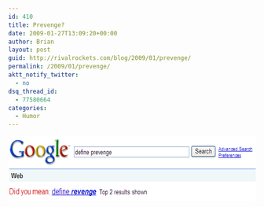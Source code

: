 ```yaml
---
id: 410
title: Prevenge?
date: 2009-01-27T13:09:20+00:00
author: Brian
layout: post
guid: http://rivalrockets.com/blog/2009/01/prevenge/
permalink: /2009/01/prevenge/
aktt_notify_twitter:
  - no
dsq_thread_id:
  - 77580664
categories:
  - Humor
---
```

<img class="alignnone size-full wp-image-409" src="/content/2009/01/prevenge.png" alt="prevenge" width="603" height="132" />
